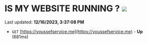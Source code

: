 # IS MY WEBSITE RUNNING ? [![](https://img.shields.io/static/v1?label=Sponsor&message=%E2%9D%A4&logo=GitHub&color=%23fe8e86)](https://github.com/sponsors/<username>)

Last updated: **12/16/2023, 3:37:08 PM**

- `GET` [https://youssefservice.me](https://youssefservice.me) - **Up** (681ms)
